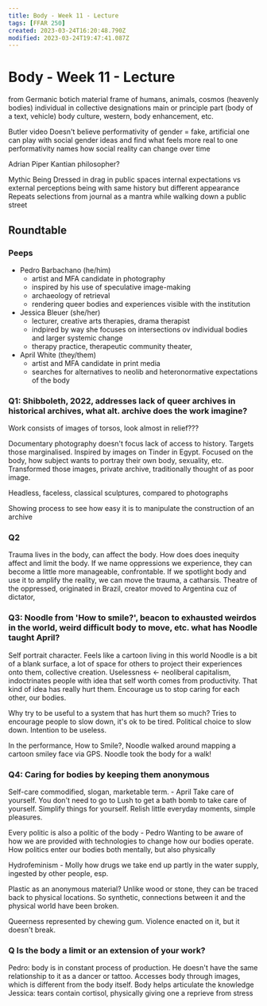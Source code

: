 ```yaml
---
title: Body - Week 11 - Lecture
tags: [FFAR 250]
created: 2023-03-24T16:20:48.790Z
modified: 2023-03-24T19:47:41.087Z
---
```


# Body - Week 11 - Lecture

from Germanic botich
material frame of humans, animals, cosmos (heavenly bodies)
individual in collective designations
main or principle part (body of a text, vehicle)
body culture, western, body enhancement, etc.

Butler video
Doesn't believe performativity of gender = fake, artificial
one can play with social gender ideas and find what feels more real to one
performativity names how social reality can change over time

Adrian Piper
Kantian philosopher?

Mythic Being
Dressed in drag in public spaces
internal expectations vs external perceptions
being with same history but different appearance
Repeats selections from journal as a mantra while walking down a public street

## Roundtable

### Peeps
- Pedro Barbachano (he/him)
	- artist and MFA candidate in photography
	- inspired by his use of speculative image-making
	- archaeology of retrieval
	- rendering queer bodies and experiences visible with the institution
- Jessica Bleuer (she/her)
	- lecturer, creative arts therapies, drama therapist
	- indpired by way she focuses on intersections ov individual bodies and larger systemic change
	- therapy practice, therapeutic community theater, 
- April White (they/them)
	- artist and MFA candidate in print media
	- searches for alternatives to neolib and heteronormative expectations of the body

### Q1: Shibboleth, 2022, addresses lack of queer archives in historical archives, what alt. archive does the work imagine?

Work consists of images of torsos, look almost in relief???

Documentary photography doesn't focus lack of access to history. 
Targets those marginalised. 
Inspired by images on Tinder in Egypt. 
Focused on the body, how subject wants to portray their own body, sexuality, etc. 
Transformed those images, private archive, traditionally thought of as poor image. 

Headless, faceless, classical sculptures, compared to photographs

Showing process to see how easy it is to manipulate
the construction of an archive

### Q2

Trauma lives in the body, can affect the body. 
How does does inequity affect and limit the body. 
If we name oppressions we experience, they can become a little more manageable, confrontable. 
If we spotlight body and use it to amplify the reality, we can move the trauma, a catharsis. 
Theatre of the oppressed, originated in Brazil, creator moved to Argentina cuz of dictator, 

### Q3: Noodle from 'How to smile?', beacon to exhausted weirdos in the world, weird difficult body to move, etc. what has Noodle taught April?

Self portrait character. 
Feels like a cartoon living in this world
Noodle is a bit of a blank surface, a lot of space for others to project their experiences onto them, collective creation. 
Uselessness <- neoliberal capitalism, indoctrinates people with idea that self worth comes from productivity. 
That kind of idea has really hurt them. 
Encourage us to stop caring for each other, our bodies. 

Why try to be useful to a system that has hurt them so much? 
Tries to encourage people to slow down, it's ok to be tired. 
Political choice to slow down. 
Intention to be useless. 

In the performance, How to Smile?, Noodle walked around mapping a cartoon smiley face via GPS. 
Noodle took the body for a walk! 

### Q4: Caring for bodies by keeping them anonymous

Self-care commodified, slogan, marketable term. - April
Take care of yourself. 
You don't need to go to Lush to get a bath bomb to take care of yourself. 
Simplify things for yourself. Relish little everyday moments, simple pleasures. 

Every politic is also a politic of the body - Pedro
Wanting to be aware of how we are provided with technologies to change how our bodies operate. 
How politics enter our bodies both mentally, but also physically

Hydrofeminism - Molly
how drugs we take end up partly in the water supply, 
ingested by other people, esp. 

Plastic as an anonymous material? 
Unlike wood or stone, they can be traced back to physical locations. 
So synthetic, connections between it and the physical world have been broken. 

Queerness represented by chewing gum. 
Violence enacted on it, but it doesn't break. 

### Q Is the body a limit or an extension of your work?
Pedro: body is in constant process of production. 
He doesn't have the same relationship to it as a dancer or tattoo. 
Accesses body through images, which is different from the body itself. 
Body helps articulate the knowledge
Jessica: tears contain cortisol, physically giving one a reprieve from stress
